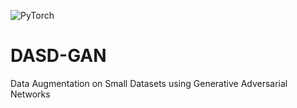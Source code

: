 ![PyTorch](https://github.com/hamzzgab/DASD-GAN/actions/workflows/python-app.yml/badge.svg?branch=PyTorch-wf)

# DASD-GAN
Data Augmentation on Small Datasets using Generative Adversarial Networks
